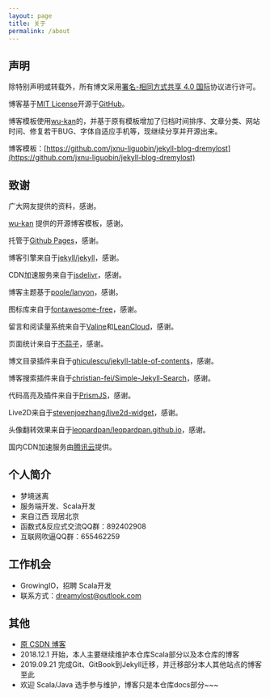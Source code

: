 ```yaml
---
layout: page
title: 关于
permalink: /about
---
```


## 声明

除特别声明或转载外，所有博文采用[署名-相同方式共享 4.0 国际](https://creativecommons.org/licenses/by-sa/4.0/deed.zh)协议进行许可。

博客基于[MIT License](https://github.com/jxnu-liguobin/cs-summary-reflection/blob/master/docs/LICENSE)开源于[GitHub](https://github.com/jxnu-liguobin/cs-summary-reflection/tree/master/docs)。

博客模板使用[wu-kan](https://wu-kan.github.io)的，并基于原有模板增加了归档时间排序、文章分类、网站时间、修复若干BUG、字体自适应手机等，现继续分享并开源出来。

博客模板：[https://github.com/jxnu-liguobin/jekyll-blog-dremylost](https://github.com/jxnu-liguobin/jekyll-blog-dremylost)

## 致谢

广大网友提供的资料，感谢。

[wu-kan](https://wu-kan.github.io) 提供的开源博客模板，感谢。

托管于[Github Pages](https://pages.github.com/)，感谢。

博客引擎来自于[jekyll/jekyll](https://github.com/jekyll/jekyll)，感谢。

CDN加速服务来自于[jsdelivr](https://www.jsdelivr.com/)，感谢。

博客主题基于[poole/lanyon](https://github.com/poole/lanyon)，感谢。

图标库来自于[<i class="fab fa-font-awesome"></i>fontawesome-free](https://fontawesome.com/)，感谢。

留言和阅读量系统来自于[Valine](https://valine.js.org/)和[LeanCloud](https://leancloud.cn/)，感谢。

页面统计来自于[不蒜子](http://busuanzi.ibruce.info/)，感谢。

博文目录插件来自于[ghiculescu/jekyll-table-of-contents](https://github.com/ghiculescu/jekyll-table-of-contents)，感谢。

博客搜索插件来自于[christian-fei/Simple-Jekyll-Search](https://github.com/christian-fei/Simple-Jekyll-Search)，感谢。

代码高亮及插件来自于[PrismJS](https://prismjs.com/)，感谢。

Live2D来自于[stevenjoezhang/live2d-widget](https://github.com/stevenjoezhang/live2d-widget)，感谢。

头像翻转效果来自于[leopardpan/leopardpan.github.io](https://github.com/leopardpan/leopardpan.github.io)，感谢。

国内CDN加速服务由[腾讯云](https://cloud.tencent.com/)提供。


## 个人简介

* 梦境迷离
* 服务端开发、Scala开发
* 来自江西 现居北京
* 函数式&反应式交流QQ群：892402908
* 互联网吹逼QQ群：655462259

## 工作机会

* GrowingIO，招聘 Scala开发
* 联系方式：dreamylost@outlook.com

## 其他

* [原 CSDN 博客](https://blog.csdn.net/qq_34446485)
* 2018.12.1 开始，本人主要继续维护本仓库Scala部分以及本仓库的博客
* 2019.09.21 完成Git、GitBook到Jekyll迁移，并迁移部分本人其他站点的博客至此
* 欢迎 Scala/Java 选手参与维护，博客只是本仓库docs部分~~~

